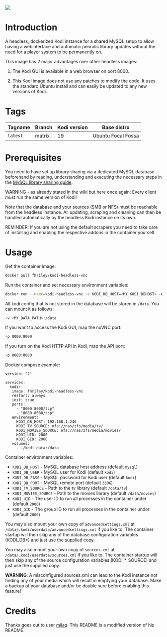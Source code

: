 [![](http://kodi.wiki/images/4/43/Side-by-side-dark-transparent.png)](https://kodi.tv/)

# Introduction
A headless, dockerized Kodi instance for a shared MySQL setup to allow having a webinterface and automatic periodic library updates without the need for a player system to be permanently on.

This image has 2 major advantages over other headless images:

1. The Kodi GUI is available in a web browser on port 8000.

2. This Kodi image does not use any patches to modify the code. It uses the standard Ubuntu install and can easily be updated to any new versions of Kodi.

# Tags

| Tagname              | Branch      | Kodi version | Base distro          |
|----------------------|-------------|--------------|----------------------|
| `latest`             | matrix      | 19           | Ubuntu Focal Fossa   |

# Prerequisites
You need to have set up library sharing via a dedicated MySQL database beforehand by reading, understanding and executing the necessary steps in the [MySQL library sharing guide](http://kodi.wiki/view/MySQL).

WARNING - as already stated in the wiki but here once again: Every client must run the same version of Kodi!

Note that the database and your sources (SMB or NFS) must be reachable from the headless instance.
All updating, scraping and cleaning can then be handled automatically by the headless Kodi instance on its own.

REMINDER: If you are not using the default scrapers you need to take care of installing and enabling the respective addons in the container yourself.

# Usage

Get the container image:
```bash
docker pull fhriley/kodi-headless-vnc
```

Run the container and set necessary environment variables:
```bash
docker run --name=kodi-headless-vnc -e KODI_DB_HOST=<MY_KODI_DBHOST> -e KODI_DB_USER=<MY_KODI_DBUSER> -e KODI_DB_PASS=<MY_KODI_DBPASS> -e KODI_TV_SOURCE=<MY_TV_SOURCE> -e KODI_MOVIES_SOURCE=<MY_MOVIES_SOURCE> fhriley/kodi-headless-vnc
```

All kodi config that is not stored in the database will be stored in `/data`. You can mount it as follows:

```bash
-v <MY_DATA_PATH>:/data
```

If you want to access the Kodi GUI, map the noVNC port:
```bash
-p 8000:8000
```

If you turn on the Kodi HTTP API in Kodi, map the API port:
```bash
-p 8080:8080
```

Docker compose example:

```
version: "2"

services:
  kodi:
   image: fhriley/kodi-headless-vnc
   restart: always
   init: true
   ports:
     - "8000:8000/tcp"
     - "8080:8080/tcp"
   environment:
     KODI_DB_HOST: 192.168.1.246
     KODI_TV_SOURCE: nfs://nas/zfs/media/tv/
     KODI_MOVIES_SOURCE: nfs://nas/zfs/media/movies/
     KODI_UID: 2000
     KODI_GID: 2000
   volumes:
     - ./kodi_data:/data
```

Container environment variables:

* `KODI_DB_HOST` - MySQL database host address (default `mysql`)
* `KODI_DB_USER` - MySQL user for Kodi (default `kodi`)
* `KODI_DB_PASS` - MySQL password for Kodi user (default `kodi`)
* `KODI_DB_PORT` - MySQL remote port (default `3306`)
* `KODI_TV_SOURCE` - Path to the tv library (default `/data/tv`)
* `KODI_MOVIES_SOURCE` - Path to the movies library (default `/data/movies`)
* `KODI_UID` - The user ID to run all processes in the container under (default `2000`)
* `KODI_GID` - The group ID to run all processes in the container under (default `2000`)

You may also mount your own copy of `advancedsettings.xml` at `/data/.kodi/userdata/advancedsettings.xml` if you like to. The container startup will then skip any of the database configuration variables (KODI_DB*) and just use the supplied copy.

You may also mount your own copy of `sources.xml` at `/data/.kodi/userdata/sources.xml` if you like to. The container startup will then skip any of the source configuration variables (KODI_*_SOURCE) and just use the supplied copy.

__WARNING__: A misconfigured sources.xml can lead to the Kodi instance not finding any of your media which will result in emptying your database. Make a backup of your database and/or be double sure before enabling this feature!

# Credits

Thanks goes out to user [milaq](https://github.com/milaq/kodi-headless). This README is a modified version of his README.
